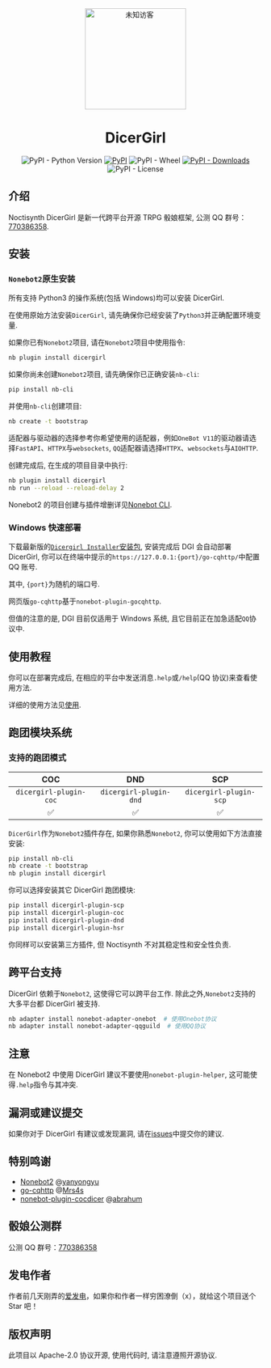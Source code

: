 <div align="center">
    <img src="https://unvisitor.gitee.io/media/unvisitor/images/unvisitor.png" alt="未知访客" width="200" height="200"></img>
</div>

<div align="center">

# DicerGirl

![PyPI - Python Version](https://img.shields.io/pypi/pyversions/dicergirl)
[![PyPI](https://img.shields.io/pypi/v/dicergirl)](https://pypi.org/project/dicergirl/)
![PyPI - Wheel](https://img.shields.io/pypi/wheel/dicergirl)
[![PyPI - Downloads](https://img.shields.io/pypi/dw/dicergirl)](https://pypi.org/project/dicergirl/)
![PyPI - License](https://img.shields.io/pypi/l/dicergirl)

</div>

## 介绍

Noctisynth DicerGirl 是新一代跨平台开源 TRPG 骰娘框架, 公测 QQ 群号：[770386358](http://qm.qq.com/cgi-bin/qm/qr?_wv=1027&k=hvaf8JGmEXA3N9r4SGgpghDti31aW1bR&authKey=%2Bux%2BedOIguriMYBMGe40coeOT7mx%2B99%2FVMbK0MvE2w1AsVQLLK%2B0hBO6vVB%2Bmlws&noverify=0&group_code=770386358).

## 安装

### `Nonebot2`原生安装

所有支持 Python3 的操作系统(包括 Windows)均可以安装 DicerGirl.

在使用原始方法安装`DicerGirl`, 请先确保你已经安装了`Python3`并正确配置环境变量.

如果你已有`Nonebot2`项目, 请在`Nonebot2`项目中使用指令:

```bash
nb plugin install dicergirl
```

如果你尚未创建`Nonebot2`项目, 请先确保你已正确安装`nb-cli`:

```bash
pip install nb-cli
```

并使用`nb-cli`创建项目:

```bash
nb create -t bootstrap
```

适配器与驱动器的选择参考你希望使用的适配器，例如`OneBot V11`的驱动器请选择`FastAPI`、`HTTPX`与`websockets`, `QQ`适配器请选择`HTTPX`、`websockets`与`AIOHTTP`.

创建完成后, 在生成的项目目录中执行:

```bash
nb plugin install dicergirl
nb run --reload --reload-delay 2
```

Nonebot2 的项目创建与插件增删详见[Nonebot CLI](https://cli.nonebot.dev/).

### Windows 快速部署

下载最新版的[`Dicergirl Installer`安装包](https://gitee.com/unvisitor/dginstaller/releases), 安装完成后 DGI 会自动部署 DicerGirl, 你可以在终端中提示的`https://127.0.0.1:{port}/go-cqhttp/`中配置 QQ 账号.

其中, `{port}`为随机的端口号.

网页版`go-cqhttp`基于`nonebot-plugin-gocqhttp`.

但值的注意的是, DGI 目前仅适用于 Windows 系统, 且它目前正在加急适配`QQ`协议中.

## 使用教程

你可以在部署完成后, 在相应的平台中发送消息`.help`或`/help`(QQ 协议)来查看使用方法.

详细的使用方法见[使用](docs/usage.md).

## 跑团模块系统

### 支持的跑团模式

|          COC           |          DND           |          SCP           |
| :--------------------: | :--------------------: | :--------------------: |
| `dicergirl-plugin-coc` | `dicergirl-plugin-dnd` | `dicergirl-plugin-scp` |
|           ✅           |           ✅           |           ✅           |

`DicerGirl`作为`Nonebot2`插件存在, 如果你熟悉`Nonebot2`, 你可以使用如下方法直接安装:

```bash
pip install nb-cli
nb create -t bootstrap
nb plugin install dicergirl
```

你可以选择安装其它 DicerGirl 跑团模块:

```bash
pip install dicergirl-plugin-scp
pip install dicergirl-plugin-coc
pip install dicergirl-plugin-dnd
pip install dicergirl-plugin-hsr
```

你同样可以安装第三方插件, 但 Noctisynth 不对其稳定性和安全性负责.

## 跨平台支持

DicerGirl 依赖于`Nonebot2`, 这使得它可以跨平台工作. 除此之外,`Nonebot2`支持的大多平台都 DicerGirl 被支持.

```bash
nb adapter install nonebot-adapter-onebot  # 使用Onebot协议
nb adapter install nonebot-adapter-qqguild  # 使用QQ协议
```

## 注意

在 Nonebot2 中使用 DicerGirl 建议不要使用`nonebot-plugin-helper`, 这可能使得`.help`指令与其冲突.

## 漏洞或建议提交

如果你对于 DicerGirl 有建议或发现漏洞, 请在[issues](issues)中提交你的建议.

## 特别鸣谢

- [Nonebot2](https://github.com/nonebot/nonebot2/) @[yanyongyu](https://github.com/yanyongyu)
- [go-cqhttp](https://github.com/Mrs4s/go-cqhttp) @[Mrs4s](https://github.com/Mrs4s)
- [nonebot-plugin-cocdicer](https://github.com/abrahum/nonebot_plugin_cocdicer) @[abrahum](https://github.com/abrahum)

## 骰娘公测群

公测 QQ 群号：[770386358](http://qm.qq.com/cgi-bin/qm/qr?_wv=1027&k=hvaf8JGmEXA3N9r4SGgpghDti31aW1bR&authKey=%2Bux%2BedOIguriMYBMGe40coeOT7mx%2B99%2FVMbK0MvE2w1AsVQLLK%2B0hBO6vVB%2Bmlws&noverify=0&group_code=770386358)

## 发电作者

作者前几天刚弄的[爱发电](https://afdian.net/a/obliviated)，如果你和作者一样穷困潦倒（x），就给这个项目送个 Star 吧！

## 版权声明

此项目以 Apache-2.0 协议开源, 使用代码时, 请注意遵照开源协议.
